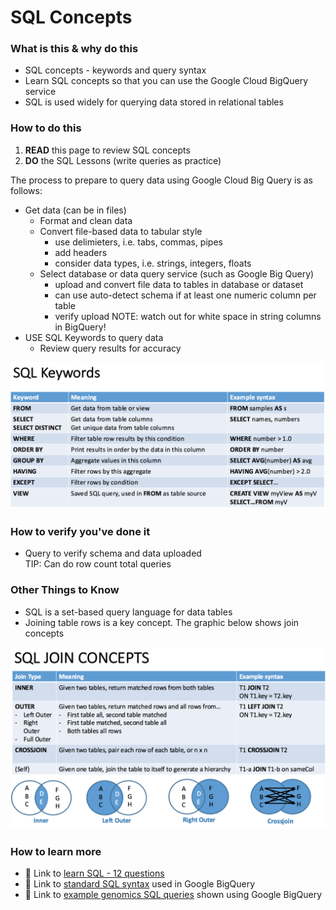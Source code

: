 # SQL Concepts


### What is this & why do this
- SQL concepts - keywords and query syntax
- Learn SQL concepts so that you can use the Google Cloud BigQuery service
- SQL is used widely for querying data stored in relational tables

### How to do this
1. **READ** this page to review SQL concepts
2. **DO** the SQL Lessons (write queries as practice)  

The process to prepare to query data using Google Cloud Big Query is as follows:
 - Get data (can be in files)
    - Format and clean data
    - Convert file-based data to tabular style 
      - use delimieters, i.e. tabs, commas, pipes
      - add headers
      - consider data types, i.e. strings, integers, floats
    - Select database or data query service (such as Google Big Query)
      - upload and convert file data to tables in database or dataset
      - can use auto-detect schema if at least one numeric column per table
      - verify upload NOTE: watch out for white space in string columns in BigQuery!
 - USE SQL Keywords to query data
    - Review query results for accuracy


 [![SQL Keywords](/1_Files_&_Data/SQL-concept-graphics/keywords.png)]()

### How to verify you've done it
 - Query to verify schema and data uploaded  
  TIP: Can do row count total queries



### Other Things to Know
 - SQL is a set-based query language for data tables 
 - Joining table rows is a key concept. The graphic below shows join concepts

[![SQL Keywords](/1_Files_&_Data/SQL-concept-graphics/joins.png)]()


### How to learn more
 - 📘 Link to [learn SQL - 12 questions](https://en.wikibooks.org/wiki/Data_Management_in_Bioinformatics/SQL_Exercises)
 - 📘 Link to [standard SQL syntax](https://cloud.google.com/bigquery/docs/reference/standard-sql/query-syntax) used in Google BigQuery  
  - 📘 Link to [example genomics SQL queries](https://codelabs.developers.google.com/codelabs/genomics-vcfbq/#4) shown using Google BigQuery 
 
